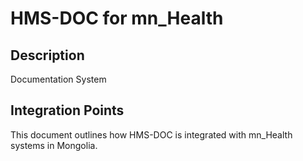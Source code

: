 # HMS-DOC for mn_Health

## Description

Documentation System

## Integration Points

This document outlines how HMS-DOC is integrated with mn_Health systems in Mongolia.
